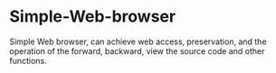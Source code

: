 # Simple-Web-browser
Simple Web browser, can achieve web access, preservation, and the operation of the forward, backward, view the source code and other functions.
